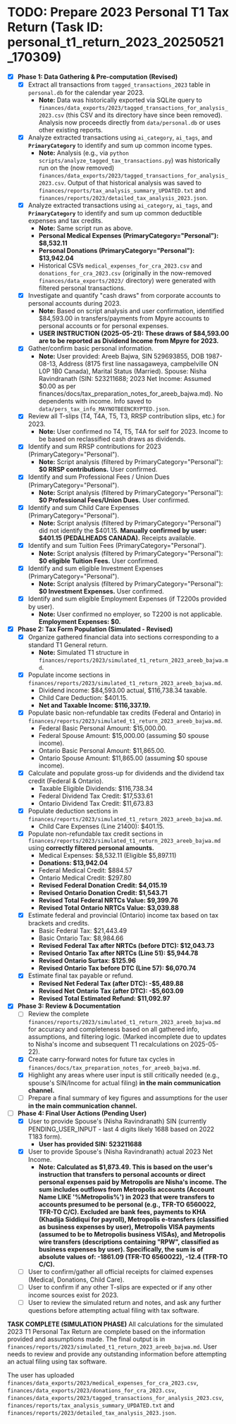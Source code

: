 # TODO: Prepare 2023 Personal T1 Tax Return (Task ID: personal_t1_return_2023_20250521_170309)

- [x] **Phase 1: Data Gathering & Pre-computation (Revised)**
    - [x] Extract all transactions from `tagged_transactions_2023` table in `personal.db` for the calendar year 2023.
        - **Note:** Data was historically exported via SQLite query to `finances/data_exports/2023/tagged_transactions_for_analysis_2023.csv` (this CSV and its directory have since been removed). Analysis now proceeds directly from `data/personal.db` or uses other existing reports.
    - [x] Analyze extracted transactions using `ai_category`, `ai_tags`, and **`PrimaryCategory`** to identify and sum up common income types.
        - **Note:** Analysis (e.g., via `python scripts/analyze_tagged_tax_transactions.py`) was historically run on the (now removed) `finances/data_exports/2023/tagged_transactions_for_analysis_2023.csv`. Output of that historical analysis was saved to `finances/reports/tax_analysis_summary_UPDATED.txt` and `finances/reports/2023/detailed_tax_analysis_2023.json`.
    - [x] Analyze extracted transactions using `ai_category`, `ai_tags`, and **`PrimaryCategory`** to identify and sum up common deductible expenses and tax credits.
        - **Note:** Same script run as above.
        - **Personal Medical Expenses (PrimaryCategory="Personal"): $8,532.11**
        - **Personal Donations (PrimaryCategory="Personal"): $13,942.04**
        - Historical CSVs `medical_expenses_for_cra_2023.csv` and `donations_for_cra_2023.csv` (originally in the now-removed `finances/data_exports/2023/` directory) were generated with filtered personal transactions.
    - [x] Investigate and quantify "cash draws" from corporate accounts to personal accounts during 2023.
        - **Note:** Based on script analysis and user confirmation, identified $84,593.00 in transfers/payments from Mpyre accounts to personal accounts or for personal expenses.
        - **USER INSTRUCTION (2025-05-21): These draws of $84,593.00 are to be reported as Dividend Income from Mpyre for 2023.**
    - [x] Gather/confirm basic personal information.
        - **Note:** User provided: Areeb Bajwa, SIN 529693855, DOB 1987-08-13, Address (8175 first line nassagaweya, campbelville ON L0P 1B0 Canada), Marital Status (Married). Spouse: Nisha Ravindranath (SIN: 523211688; 2023 Net Income: Assumed $0.00 as per finances/docs/tax_preparation_notes_for_areeb_bajwa.md). No dependents with income. Info saved to `data/pers_tax_info_MAYNOTBEENCRYPTED.json`.
    - [x] Review all T-slips (T4, T4A, T5, T3, RRSP contribution slips, etc.) for 2023.
        - **Note:** User confirmed no T4, T5, T4A for self for 2023. Income to be based on reclassified cash draws as dividends.
    - [x] Identify and sum RRSP contributions for 2023 (PrimaryCategory="Personal").
        - **Note:** Script analysis (filtered by PrimaryCategory="Personal"): **$0 RRSP contributions.** User confirmed.
    - [x] Identify and sum Professional Fees / Union Dues (PrimaryCategory="Personal").
        - **Note:** Script analysis (filtered by PrimaryCategory="Personal"): **$0 Professional Fees/Union Dues.** User confirmed.
    - [x] Identify and sum Child Care Expenses (PrimaryCategory="Personal").
        - **Note:** Script analysis (filtered by PrimaryCategory="Personal") did not identify the $401.15. **Manually confirmed by user: $401.15 (PEDALHEADS CANADA).** Receipts available.
    - [x] Identify and sum Tuition Fees (PrimaryCategory="Personal").
        - **Note:** Script analysis (filtered by PrimaryCategory="Personal"): **$0 eligible Tuition Fees.** User confirmed.
    - [x] Identify and sum eligible Investment Expenses (PrimaryCategory="Personal").
        - **Note:** Script analysis (filtered by PrimaryCategory="Personal"): **$0 Investment Expenses.** User confirmed.
    - [x] Identify and sum eligible Employment Expenses (if T2200s provided by user).
        - **Note:** User confirmed no employer, so T2200 is not applicable. **Employment Expenses: $0.**

- [x] **Phase 2: Tax Form Population (Simulated - Revised)**
    - [x] Organize gathered financial data into sections corresponding to a standard T1 General return.
        - **Note:** Simulated T1 structure in `finances/reports/2023/simulated_t1_return_2023_areeb_bajwa.md`.
    - [x] Populate income sections in `finances/reports/2023/simulated_t1_return_2023_areeb_bajwa.md`.
        - Dividend income: $84,593.00 actual, $116,738.34 taxable.
        - Child Care Deduction: $401.15.
        - **Net and Taxable Income: $116,337.19.**
    - [x] Populate basic non-refundable tax credits (Federal and Ontario) in `finances/reports/2023/simulated_t1_return_2023_areeb_bajwa.md`.
        - Federal Basic Personal Amount: $15,000.00.
        - Federal Spouse Amount: $15,000.00 (assuming $0 spouse income).
        - Ontario Basic Personal Amount: $11,865.00.
        - Ontario Spouse Amount: $11,865.00 (assuming $0 spouse income).
    - [x] Calculate and populate gross-up for dividends and the dividend tax credit (Federal & Ontario).
        - Taxable Eligible Dividends: $116,738.34
        - Federal Dividend Tax Credit: $17,533.61
        - Ontario Dividend Tax Credit: $11,673.83
    - [x] Populate deduction sections in `finances/reports/2023/simulated_t1_return_2023_areeb_bajwa.md`.
        - Child Care Expenses (Line 21400): $401.15.
    - [x] Populate non-refundable tax credit sections in `finances/reports/2023/simulated_t1_return_2023_areeb_bajwa.md` using **correctly filtered personal amounts.**
        - Medical Expenses: $8,532.11 (Eligible $5,897.11)
        - **Donations: $13,942.04**
        - Federal Medical Credit: $884.57
        - Ontario Medical Credit: $297.80
        - **Revised Federal Donation Credit: $4,015.19**
        - **Revised Ontario Donation Credit: $1,543.71**
        - **Revised Total Federal NRTCs Value: $9,399.76**
        - **Revised Total Ontario NRTCs Value: $3,039.88**
    - [x] Estimate federal and provincial (Ontario) income tax based on tax brackets and credits.
        - Basic Federal Tax: $21,443.49
        - Basic Ontario Tax: $8,984.66
        - **Revised Federal Tax after NRTCs (before DTC): $12,043.73**
        - **Revised Ontario Tax after NRTCs (Line 51): $5,944.78**
        - **Revised Ontario Surtax: $125.96**
        - **Revised Ontario Tax before DTC (Line 57): $6,070.74**
    - [x] Estimate final tax payable or refund.
        - **Revised Net Federal Tax (after DTC): -$5,489.88**
        - **Revised Net Ontario Tax (after DTC): -$5,603.09**
        - **Revised Total Estimated Refund: $11,092.97**

- [x] **Phase 3: Review & Documentation**
    - [ ] Review the complete `finances/reports/2023/simulated_t1_return_2023_areeb_bajwa.md` for accuracy and completeness based on all gathered info, assumptions, and filtering logic. (Marked incomplete due to updates to Nisha's income and subsequent T1 recalculations on 2025-05-22).
    - [x] Create carry-forward notes for future tax cycles in `finances/docs/tax_preparation_notes_for_areeb_bajwa.md`.
    - [x] Highlight any areas where user input is still critically needed (e.g., spouse's SIN/Income for actual filing) **in the main communication channel.**
    - [ ] Prepare a final summary of key figures and assumptions for the user **in the main communication channel.**

- [ ] **Phase 4: Final User Actions (Pending User)**
    - [x] User to provide Spouse's (Nisha Ravindranath) SIN (currently PENDING_USER_INPUT - last 4 digits likely 1688 based on 2022 T183 form).
        - **User has provided SIN: 523211688**
    - [x] User to provide Spouse's (Nisha Ravindranath) actual 2023 Net Income.
        - **Note: Calculated as $1,873.49. This is based on the user's instruction that transfers to personal accounts or direct personal expenses paid by Metropolis are Nisha's income. The sum includes outflows from Metropolis accounts (Account Name LIKE '%Metropolis%') in 2023 that were transfers to accounts presumed to be personal (e.g., TFR-TO 6560022, TFR-TO C/C). Excluded are bank fees, payments to KHA (Khadija Siddiqui for payroll), Metropolis e-transfers (classified as business expenses by user), Metropolis VISA payments (assumed to be to Metropolis business VISAs), and Metropolis wire transfers (descriptions containing "RPW", classified as business expenses by user). Specifically, the sum is of absolute values of: -1861.09 (TFR-TO 6560022), -12.4 (TFR-TO C/C).**
    - [ ] User to confirm/gather all official receipts for claimed expenses (Medical, Donations, Child Care).
    - [ ] User to confirm if any other T-slips are expected or if any other income sources exist for 2023.
    - [ ] User to review the simulated return and notes, and ask any further questions before attempting actual filing with tax software.

**TASK COMPLETE (SIMULATION PHASE)**
All calculations for the simulated 2023 T1 Personal Tax Return are complete based on the information provided and assumptions made.
The final output is in `finances/reports/2023/simulated_t1_return_2023_areeb_bajwa.md`.
User needs to review and provide any outstanding information before attempting an actual filing using tax software.

The user has uploaded `finances/data_exports/2023/medical_expenses_for_cra_2023.csv`, `finances/data_exports/2023/donations_for_cra_2023.csv`, `finances/data_exports/2023/tagged_transactions_for_analysis_2023.csv`, `finances/reports/tax_analysis_summary_UPDATED.txt` and `finances/reports/2023/detailed_tax_analysis_2023.json`. 